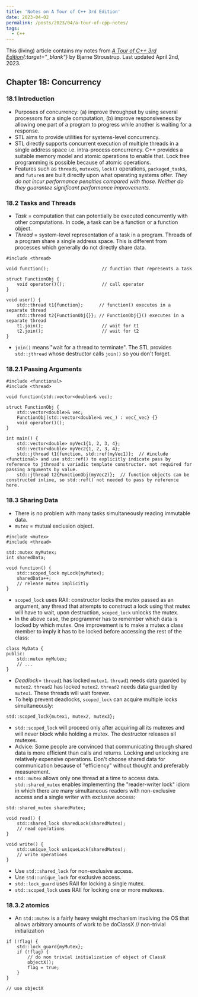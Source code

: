 ```yaml
---
title: 'Notes on A Tour of C++ 3rd Edition'
date: 2023-04-02
permalink: /posts/2023/04/a-tour-of-cpp-notes/
tags:
  - C++
---
```


This (living) article contains my notes from *[A Tour of C++ 3rd Edition](https://www.pearson.com/en-us/subject-catalog/p/tour-of-c-a/P200000002116/9780136816485){:target="_blank"}* by Bjarne Stroustrup. Last updated April 2nd, 2023. 

## Chapter 18: Concurrency

### 18.1 Introduction

- Purposes of concurrency: (a) improve throughput by using several processors for a single computation, (b) improve responsiveness by allowing one part of a program to progress while another is waiting for a response.
- STL aims to provide utilities for systems-level concurrency.
- STL directly supports concurrent execution of multiple threads in a single address space i.e. intra-process concurrency. C++ provides a suitable memory model and atomic operations to enable that. Lock free programming is possible because of atomic operations.
- Features such as `thread`s, `mutex`es, `lock()` operations, `packaged_task`s, and `future`s are built directly upon what operating systems offer. *They do not incur performance penalties compared with those. Neither do they guarantee significant performance improvements.*

### 18.2 Tasks and Threads

- *Task* = computation that can potentially be executed concurrently with other computations. In code, a task can be a function or a function object.
- *Thread* = system-level representation of a task in a program. Threads of a program share a single address space. This is different from processes which generally do not directly share data.

```
#include <thread>

void function();                    // function that represents a task

struct FunctionObj {
    void operator()();              // call operator
}

void user() {
    std::thread t1{function};      // function() executes in a separate thread        
    std::thread t2{FunctionObj{}}; // FunctionObj{}() executes in a separate thread
    t1.join();                      // wait for t1 
    t2.join();                      // wait for t2
}
```

- `join()` means "wait for a thread to terminate". The STL provides `std::jthread` whose destructor calls `join()` so you don't forget.

### 18.2.1 Passing Arguments
```
#include <functional>
#include <thread>

void function(std::vector<double>& vec);

struct FunctionObj {
    std::vector<double>& vec;
    FunctionObj(std::vector<double>& vec_) : vec{_vec} {}
    void operator()();
}

int main() {
    std::vector<double> myVec1{1, 2, 3, 4};
    std::vector<double> myVec2{1, 2, 3, 4};
    std::jthread t1{function, std::ref(myVec1)};  // #include <functional> and use std::ref() to explicitly indicate pass by reference to jthread's variadic template constructor. not required for passing arguments by value.
    std::jthread t2{FunctionObj(myVec2)};  // function objects can be constructed inline, so std::ref() not needed to pass by reference here.
```

### 18.3 Sharing Data

- There is no problem with many tasks simultaneously reading immutable data.
- *`mutex`* = mutual exclusion object.

```
#include <mutex>
#include <thread>

std::mutex myMutex;
int sharedData;

void function() {
    std::scoped_lock myLock{myMutex};
    sharedData++;
    // release mutex implicitly
}
``` 

- `scoped_lock` uses RAII: constructor locks the mutex passed as an argument, any thread that attempts to construct a lock using that mutex will have to wait, upon destruction, `scoped_lock` unlocks the mutex.
- In the above case, the programmer has to remember which data is locked by which mutex. One improvement is to make a mutex a class member to imply it has to be locked before accessing the rest of the class:

```
class MyData {
public:
    std::mutex myMutex;
    // ...
}
```

- *Deadlock*= `thread1` has locked `mutex1`. `thread1` needs data guarded by `mutex2`. `thread2` has locked `mutex2`. `thread2` needs data guarded by `mutex1`. These threads will wait forever.
- To help prevent deadlocks, `scoped_lock` can acquire multiple locks simultaneously:

```
std::scoped_lock{mutex1, mutex2, mutex3};
```

- `std::scoped_lock` will proceed only after acquiring all its mutexes and will never block while holding a mutex. The destructor releases all mutexes.
- Advice: Some people are convinced that communicating through shared data is more efficient than calls and returns. Locking and unlocking are relatively expensive operations. Don't choose shared data for communication because of "efficiency" without thought and preferably measurement.
- `std::mutex` allows only one thread at a time to access data. `std::shared_mutex` enables implementing the "reader-writer lock" idiom in which there are many simultaneous readers with non-exclusive access and a single writer with exclusive access:

```
std::shared_mutex sharedMutex;

void read() {
    std::shared_lock sharedLock(sharedMutex);
    // read operations
}

void write() {
    std::unique_lock uniqueLock(sharedMutex);
    // write operations
}
```

- Use `std::shared_lock` for non-exclusive access.
- Use `std::unique_lock` for exclusive access.
- `std::lock_guard` uses RAII for locking a single mutex.
- `std::scoped_lock` uses RAII for locking one or more mutexes.

### 18.3.2 atomics

- An `std::mutex` is a fairly heavy weight mechanism involving the OS that allows arbitrary amounts of work to be doClassX // non-trivial initialization

```
if (!flag) {
    std::lock_guard{myMutex};
    if (!flag) {
        // do non trivial initialization of object of ClassX
        objectX();
        flag = true;
    }
}

// use objectX
```
